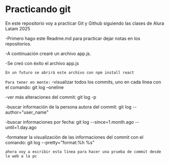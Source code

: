 <h1>Practicando git</h1>
<p>En este repositorio voy a practicar Git y Github siguiendo las clases de Alura Latam 2025</p>
-Primero hago este Readme.md para practicar dejar notas en los repositorios.

-A continuación crearé un archivo app.js.

-Se creó con éxito el archivo app.js

``En un futuro se abrirá este archivo con npm install react``

``Para tener en mente:``
-visualizar todos los commits, uno en cada línea con el comando: git log –oneline

-ver más alteraciones del commit: git log -p

-buscar  información de la persona autora del commit: git log --author="user_name"

-buscar informaciones por fecha: git log --since=1.month.ago --until=1.day.ago

-formatear la visualización de las informaciones del commit con el comando: git log --pretty="format:%h %s"

``ahora voy a escribir esta línea para hacer una prueba de commit desde la web a la pc``
